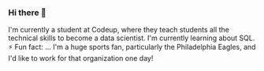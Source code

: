 ### Hi there 👋

I'm currently a student at Codeup, where they teach students all the technical skills to become a data scientist. 
I'm currently learning about SQL.
⚡ Fun fact: ... I'm a huge sports fan, particularly the Philadelphia Eagles, and I'd like to work for that organization one day!
<!--
**Saul-Gonzalez3/Saul-Gonzalez3** is a ✨ _special_ ✨ repository because its `README.md` (this file) appears on your GitHub profile.

Here are some ideas to get you started:

- 🔭 I’m currently working on ...
- 🌱 I’m currently learning ...
- 👯 I’m looking to collaborate on ...
- 🤔 I’m looking for help with ...
- 💬 Ask me about ...
- 📫 How to reach me: ...
- 😄 Pronouns: ...
- ⚡ Fun fact: ...
-->
